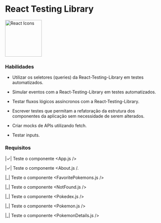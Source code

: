 # React Testing Library
<img src="https://upload.wikimedia.org/wikipedia/commons/thumb/a/a7/React-icon.svg/1280px-React-icon.svg.png" width="120" alt="React Icons">

### Habilidades

* Utilizar os seletores (queries) da React-Testing-Library em testes automatizados.

*  Simular eventos com a React-Testing-Library em testes automatizados.

* Testar fluxos lógicos assíncronos com a React-Testing-Library.

* Escrever testes que permitam a refatoração da estrutura dos componentes da aplicação sem necessidade de serem alterados.

* Criar mocks de APIs utilizando fetch.

*  Testar inputs.

### Requisitos

|&check;| Teste o componente <App.js />

|&check;| Teste o componente <About.js /.

 |_| Teste o componente <FavoritePokemons.js />

|_| Teste o componente <NotFound.js />

|_| Teste o componente <Pokedex.js />

|_| Teste o componente <Pokemon.js />

|_| Teste o componente <PokemonDetails.js />

<!-- |checked|unchecked|crossed|
|---|---|---|
|&check;|_|&cross;| -->
